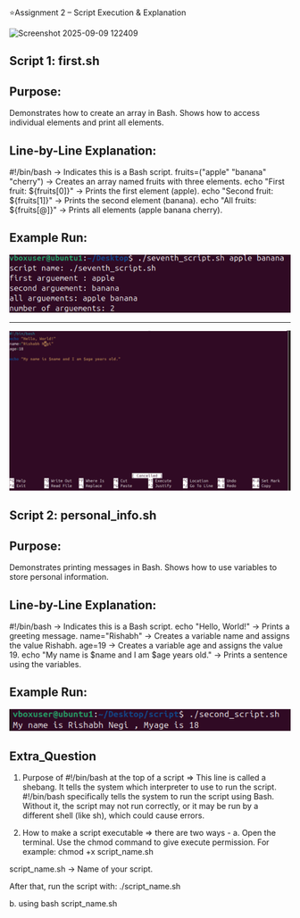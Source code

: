 ⭐Assignment 2 – Script Execution & Explanation


<img width="334" height="133" alt="Screenshot 2025-09-09 122409" src="https://github.com/user-attachments/assets/7888998b-44ae-4282-906d-8a82941d7abe" />



## Script 1: first.sh

## Purpose:

Demonstrates how to create an array in Bash.
Shows how to access individual elements and print all elements.

## Line-by-Line Explanation:

#!/bin/bash → Indicates this is a Bash script.
fruits=("apple" "banana" "cherry") → Creates an array named fruits with three elements.
echo "First fruit: ${fruits[0]}" → Prints the first element (apple).
echo "Second fruit: ${fruits[1]}" → Prints the second element (banana).
echo "All fruits: ${fruits[@]}" → Prints all elements (apple banana cherry).

## Example Run:


![alt text](<Screenshot 2025-09-09 122148.png>)


--------------------------------------------------------




![alt text](image.png)


## Script 2: personal_info.sh

## Purpose:

Demonstrates printing messages in Bash.
Shows how to use variables to store personal information.

## Line-by-Line Explanation:

#!/bin/bash → Indicates this is a Bash script.
echo "Hello, World!" → Prints a greeting message.
name="Rishabh" → Creates a variable name and assigns the value Rishabh.
age=19 → Creates a variable age and assigns the value 19.
echo "My name is $name and I am $age years old." → Prints a sentence using the variables.

## Example Run:


![alt text](<Screenshot 2025-08-23 115720.png>)


## Extra_Question 

1. Purpose of #!/bin/bash at the top of a script
=> This line is called a shebang.
It tells the system which interpreter to use to run the script.
#!/bin/bash specifically tells the system to run the script using Bash.
Without it, the script may not run correctly, or it may be run by a different shell (like sh), which could cause errors.

2. How to make a script executable
=> there are two ways - 
a. Open the terminal.
Use the chmod command to give execute permission. For example:
chmod +x script_name.sh

script_name.sh → Name of your script.

After that, run the script with:
./script_name.sh

b. using 
bash script_name.sh

